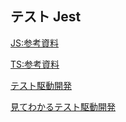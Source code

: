 ## テスト Jest

[JS:参考資料](https://jestjs.io/ja/docs/getting-started)

[TS:参考資料](https://typescript-jp.gitbook.io/deep-dive/intro-1/jest)

[テスト駆動開発](https://www.amazon.co.jp/dp/4274217884)

[見てわかるテスト駆動開発](https://speakerdeck.com/recruitengineers/tdd-workshop)
